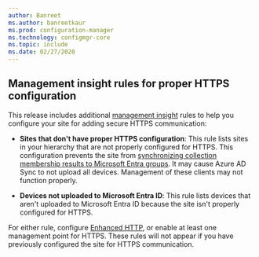 ```yaml
---
author: Banreet
ms.author: banreetkaur
ms.prod: configuration-manager
ms.technology: configmgr-core
ms.topic: include
ms.date: 02/27/2020
---
```


## <a name="bkmk_insight"></a> Management insight rules for proper HTTPS configuration

<!--6268489-->

This release includes additional [management insight](../../../../servers/manage/management-insights.md) rules to help you configure your site for adding secure HTTPS communication:

- **Sites that don't have proper HTTPS configuration**: This rule lists sites in your hierarchy that are not properly configured for HTTPS. This configuration prevents the site from [synchronizing collection membership results to Microsoft Entra groups](../../../../clients/manage/collections/create-collections.md#bkmk_aadcollsync). It may cause Azure AD Sync to not upload all devices. Management of these clients may not function properly.

- **Devices not uploaded to Microsoft Entra ID**: This rule lists devices that aren't uploaded to Microsoft Entra ID because the site isn't properly configured for HTTPS.

For either rule, configure [Enhanced HTTP](../../../../plan-design/hierarchy/enhanced-http.md), or enable at least one management point for HTTPS. These rules will not appear if you have previously configured the site for HTTPS communication.
